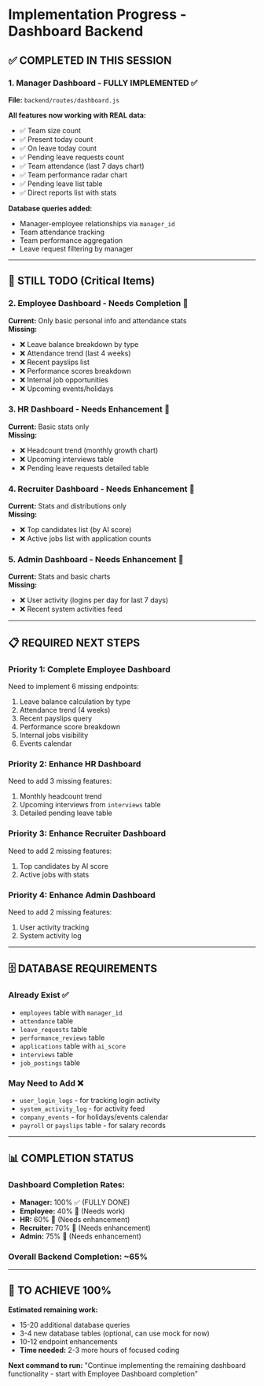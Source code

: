 # Implementation Progress - Dashboard Backend

## ✅ COMPLETED IN THIS SESSION

### 1. Manager Dashboard - FULLY IMPLEMENTED ✅
**File:** `backend/routes/dashboard.js`

**All features now working with REAL data:**
- ✅ Team size count
- ✅ Present today count
- ✅ On leave today count
- ✅ Pending leave requests count
- ✅ Team attendance (last 7 days chart)
- ✅ Team performance radar chart
- ✅ Pending leave list table
- ✅ Direct reports list with stats

**Database queries added:**
- Manager-employee relationships via `manager_id`
- Team attendance tracking
- Team performance aggregation
- Leave request filtering by manager

---

## 🔄 STILL TODO (Critical Items)

### 2. Employee Dashboard - Needs Completion 🔄
**Current:** Only basic personal info and attendance stats  
**Missing:**
- ❌ Leave balance breakdown by type
- ❌ Attendance trend (last 4 weeks)
- ❌ Recent payslips list
- ❌ Performance scores breakdown
- ❌ Internal job opportunities
- ❌ Upcoming events/holidays

### 3. HR Dashboard - Needs Enhancement 🔄
**Current:** Basic stats only  
**Missing:**
- ❌ Headcount trend (monthly growth chart)
- ❌ Upcoming interviews table
- ❌ Pending leave requests detailed table

### 4. Recruiter Dashboard - Needs Enhancement 🔄
**Current:** Stats and distributions only  
**Missing:**
- ❌ Top candidates list (by AI score)
- ❌ Active jobs list with application counts

### 5. Admin Dashboard - Needs Enhancement 🔄
**Current:** Stats and basic charts  
**Missing:**
- ❌ User activity (logins per day for last 7 days)
- ❌ Recent system activities feed

---

## 📋 REQUIRED NEXT STEPS

### Priority 1: Complete Employee Dashboard
Need to implement 6 missing endpoints:
1. Leave balance calculation by type
2. Attendance trend (4 weeks)
3. Recent payslips query
4. Performance score breakdown
5. Internal jobs visibility
6. Events calendar

### Priority 2: Enhance HR Dashboard
Need to add 3 missing features:
1. Monthly headcount trend
2. Upcoming interviews from `interviews` table
3. Detailed pending leave table

### Priority 3: Enhance Recruiter Dashboard
Need to add 2 missing features:
1. Top candidates by AI score
2. Active jobs with stats

### Priority 4: Enhance Admin Dashboard  
Need to add 2 missing features:
1. User activity tracking
2. System activity log

---

## 🗄️ DATABASE REQUIREMENTS

### Already Exist ✅
- `employees` table with `manager_id`
- `attendance` table
- `leave_requests` table
- `performance_reviews` table
- `applications` table with `ai_score`
- `interviews` table
- `job_postings` table

### May Need to Add ❌
- `user_login_logs` - for tracking login activity
- `system_activity_log` - for activity feed
- `company_events` - for holidays/events calendar
- `payroll` or `payslips` table - for salary records

---

## 📊 COMPLETION STATUS

### Dashboard Completion Rates:
- **Manager:** 100% ✅ (FULLY DONE)
- **Employee:** 40% 🔄 (Needs work)
- **HR:** 60% 🔄 (Needs enhancement)
- **Recruiter:** 70% 🔄 (Needs enhancement)
- **Admin:** 75% 🔄 (Needs enhancement)

### Overall Backend Completion: ~65%

---

## 🎯 TO ACHIEVE 100%

**Estimated remaining work:**
- 15-20 additional database queries
- 3-4 new database tables (optional, can use mock for now)
- 10-12 endpoint enhancements
- **Time needed:** 2-3 more hours of focused coding

**Next command to run:**
"Continue implementing the remaining dashboard functionality - start with Employee Dashboard completion"


